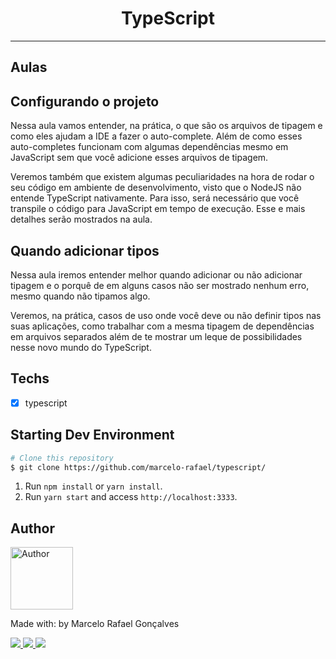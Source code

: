 <h1 align="center">
TypeScript
</h1>


<hr>


## Aulas

## Configurando o projeto<br />

Nessa aula vamos entender, na prática, o que são os arquivos de tipagem e como eles ajudam a IDE a fazer o auto-complete. Além de como esses auto-completes funcionam com algumas dependências mesmo em JavaScript sem que você adicione esses arquivos de tipagem.

Veremos também que existem algumas peculiaridades na hora de rodar o seu código em ambiente de desenvolvimento, visto que o NodeJS não entende TypeScript nativamente. Para isso, será necessário que você transpile o código para JavaScript em tempo de execução. Esse e mais detalhes serão mostrados na aula.

## Quando adicionar tipos<br />

Nessa aula iremos entender melhor quando adicionar ou não adicionar tipagem e o porquê de em alguns casos não ser mostrado nenhum erro, mesmo quando não tipamos algo.

Veremos, na prática, casos de uso onde você deve ou não definir tipos nas suas aplicações, como trabalhar com a mesma tipagem de dependências em arquivos separados além de te mostrar um leque de possibilidades nesse novo mundo do TypeScript.






## Techs

- [x] typescript



## Starting Dev Environment

```bash
# Clone this repository
$ git clone https://github.com/marcelo-rafael/typescript/
```

1. Run `npm install` or `yarn install`.<br />
2. Run `yarn start` and access `http://localhost:3333`.<br />

## Author

<img  border-radius="50px" src="https://avatars0.githubusercontent.com/u/29902777?s=460&u=61d43667f33a45eb000a2af216e4abeb2d4a6717&v=4" width="100px" alt="Author"/>

Made with: by Marcelo Rafael Gonçalves

<p>
  <a
    href="https://web.whatsapp.com/send?phone=+5511950330322" 
    alt="WhatsApp"
    target="blank"
  >
    <img src="https://img.shields.io/badge/-WhatsApp-4CA143?style=flat&logo=WhatsApp&logoColor=white" />
  </a>
  <a
    href="mailto:marcelo.rafael.goncalves@gmail.com" 
    alt="Gmail"
    target="blank"
  >
    <img src="https://img.shields.io/badge/-Gmail-red?style=flat&logo=Gmaill&logoColor=white" />
    
  </a>
  <a
    href="https://www.linkedin.com/in/marcelo-rafael-gonçalves/" 
    alt="LinkedIn"
    target="blank"
  >
    <img src="https://img.shields.io/badge/-LinkedIn-blue?style=flat&logo=Linkedin&logoColor=white" />
  </a>
</p>
